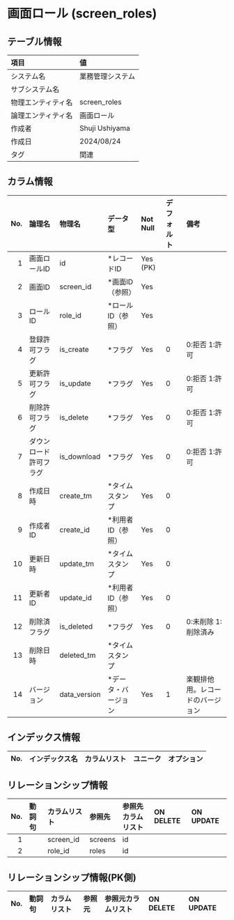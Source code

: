 # 画面ロール (screen_roles)

## テーブル情報

| 項目                           | 値                                                                                                   |
|:-------------------------------|:-----------------------------------------------------------------------------------------------------|
| システム名                     | 業務管理システム                                                                                     |
| サブシステム名                 |                                                                                                      |
| 物理エンティティ名             | screen_roles                                                                                         |
| 論理エンティティ名             | 画面ロール                                                                                           |
| 作成者                         | Shuji Ushiyama                                                                                       |
| 作成日                         | 2024/08/24                                                                                           |
| タグ                           | 関連                                                                                                 |



## カラム情報

| No. | 論理名                         | 物理名                         | データ型                       | Not Null | デフォルト           | 備考                           |
|----:|:-------------------------------|:-------------------------------|:-------------------------------|:---------|:---------------------|:-------------------------------|
|   1 | 画面ロールID                   | id                             | *レコードID                    | Yes (PK) |                      |                                |
|   2 | 画面ID                         | screen_id                      | *画面ID（参照）                | Yes      |                      |                                |
|   3 | ロールID                       | role_id                        | *ロールID（参照）              | Yes      |                      |                                |
|   4 | 登録許可フラグ                 | is_create                      | *フラグ                        | Yes      | 0                    | 0:拒否 1:許可                  |
|   5 | 更新許可フラグ                 | is_update                      | *フラグ                        | Yes      | 0                    | 0:拒否 1:許可                  |
|   6 | 削除許可フラグ                 | is_delete                      | *フラグ                        | Yes      | 0                    | 0:拒否 1:許可                  |
|   7 | ダウンロード許可フラグ         | is_download                    | *フラグ                        | Yes      | 0                    | 0:拒否 1:許可                  |
|   8 | 作成日時                       | create_tm                      | *タイムスタンプ                | Yes      | 0                    |                                |
|   9 | 作成者ID                       | create_id                      | *利用者ID（参照）              | Yes      | 0                    |                                |
|  10 | 更新日時                       | update_tm                      | *タイムスタンプ                | Yes      | 0                    |                                |
|  11 | 更新者ID                       | update_id                      | *利用者ID（参照）              | Yes      | 0                    |                                |
|  12 | 削除済フラグ                   | is_deleted                     | *フラグ                        | Yes      | 0                    | 0:未削除 1:削除済み            |
|  13 | 削除日時                       | deleted_tm                     | *タイムスタンプ                |          |                      |                                |
|  14 | バージョン                     | data_version                   | *データ・バージョン            | Yes      | 1                    | 楽観排他用。レコードのバージョン |



## インデックス情報

| No. | インデックス名                 | カラムリスト                             | ユニーク   | オプション                     | 
|----:|:-------------------------------|:-----------------------------------------|:-----------|:-------------------------------|



## リレーションシップ情報

| No. | 動詞句                         | カラムリスト                             | 参照先                         | 参照先カラムリスト                       | ON DELETE    | ON UPDATE    |
|----:|:-------------------------------|:-----------------------------------------|:-------------------------------|:-----------------------------------------|:-------------|:-------------|
|   1 |                                | screen_id                                | screens                        | id                                       |              |              |
|   2 |                                | role_id                                  | roles                          | id                                       |              |              |



## リレーションシップ情報(PK側)

| No. | 動詞句                         | カラムリスト                             | 参照元                         | 参照元カラムリスト                       | ON DELETE    | ON UPDATE    |
|----:|:-------------------------------|:-----------------------------------------|:-------------------------------|:-----------------------------------------|:-------------|:-------------|


